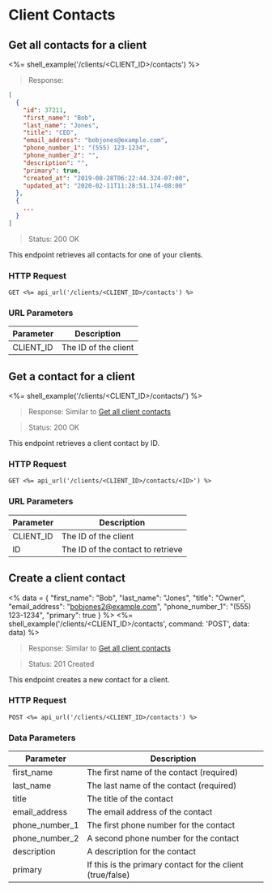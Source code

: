 # Client Contacts

## Get all contacts for a client

<%= shell_example('/clients/<CLIENT_ID>/contacts') %>

> Response:

```json
[
  {
    "id": 37211,
    "first_name": "Bob",
    "last_name": "Jones",
    "title": "CEO",
    "email_address": "bobjones@example.com",
    "phone_number_1": "(555) 123-1234",
    "phone_number_2": "",
    "description": "",
    "primary": true,
    "created_at": "2019-08-28T06:22:44.324-07:00",
    "updated_at": "2020-02-11T11:28:51.174-08:00"
  },
  {
    ...
  }
]
```

> Status: 200 OK

This endpoint retrieves all contacts for one of your clients.

### HTTP Request

`GET <%= api_url('/clients/<CLIENT_ID>/contacts') %>`

### URL Parameters

Parameter | Description
--------- | -----------
CLIENT_ID | The ID of the client


## Get a contact for a client

<%= shell_example('/clients/<CLIENT_ID>/contacts/<ID>') %>

> Response: Similar to [Get all client contacts](#get-all-contacts-for-a-client)

> Status: 200 OK

This endpoint retrieves a client contact by ID.

### HTTP Request

`GET <%= api_url('/clients/<CLIENT_ID>/contacts/<ID>') %>`

### URL Parameters

Parameter | Description
--------- | -----------
CLIENT_ID | The ID of the client
ID | The ID of the contact to retrieve


## Create a client contact
<%
  data =
    {
      "first_name": "Bob",
      "last_name": "Jones",
      "title": "Owner",
      "email_address": "bobjones2@example.com",
      "phone_number_1": "(555) 123-1234",
      "primary": true
    }
%>
<%= shell_example('/clients/<CLIENT_ID>/contacts', command: 'POST', data: data) %>

> Response: Similar to [Get all client contacts](#get-all-contacts-for-a-client)

> Status: 201 Created

This endpoint creates a new contact for a client.

### HTTP Request

`POST <%= api_url('/clients/<CLIENT_ID>/contacts') %>`

### Data Parameters

Parameter | Description
--------- | -----------
first_name | The first name of the contact (required)
last_name | The last name of the contact (required)
title | The title of the contact
email_address | The email address of the contact
phone_number_1 | The first phone number for the contact
phone_number_2 | A second phone number for the contact
description | A description for the contact
primary | If this is the primary contact for the client (true/false)
